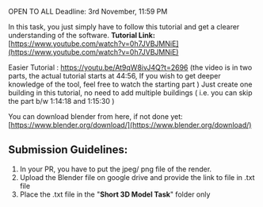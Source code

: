 OPEN TO ALL
Deadline: 3rd November, 11:59 PM
</br>

In this task, you just simply have to follow this tutorial and get a clearer understanding of the software.
**Tutorial Link:** [https://www.youtube.com/watch?v=0h7JVBJMNiE](https://www.youtube.com/watch?v=0h7JVBJMNiE)

Easier Tutorial : https://youtu.be/At9qW8ivJ4Q?t=2696 
(the video is in two parts, the actual tutorial starts at 44:56, If you wish to get deeper knowledge of the tool, feel free to watch the starting part )
Just create one building in this tutorial, no need to add multiple buildings ( i.e. you can skip the part b/w 1:14:18 and 1:15:30 ) 

You can download blender from here, if not done yet:
[https://www.blender.org/download/](https://www.blender.org/download/)

## Submission Guidelines:

1. In your PR, you have to put the jpeg/ png file of the render.
2. Upload the Blender file on google drive and provide the link to file in .txt file
3. Place the .txt file in the "**Short 3D Model Task**" folder only